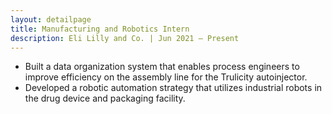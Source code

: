 ```yaml
---
layout: detailpage
title: Manufacturing and Robotics Intern
description: Eli Lilly and Co. | Jun 2021 — Present
---
```


* Built a data organization system that enables process engineers to improve efficiency on the assembly line for the Trulicity autoinjector.
* Developed a robotic automation strategy that utilizes industrial robots in the drug device and packaging facility.